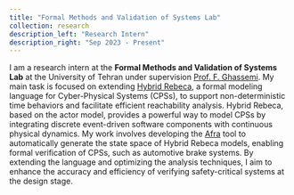 ```yaml
---
title: "Formal Methods and Validation of Systems Lab"
collection: research
description_left: "Research Intern"
description_right: "Sep 2023 - Present"
---
```


I am a research intern at the **Formal Methods and Validation of Systems Lab** at the University of Tehran under supervision [Prof. F. Ghassemi](https://scholar.google.com/citations?user=ymM5kfAAAAAJ&hl=en). My main task is focused on extending [Hybrid Rebeca](https://rebeca-lang.org/), a formal modeling language for Cyber-Physical Systems (CPSs), to support non-deterministic time behaviors and facilitate efficient reachability analysis. Hybrid Rebeca, based on the actor model, provides a powerful way to model CPSs by integrating discrete event-driven software components with continuous physical dynamics. My work involves developing the [Afra](https://rebeca-lang.org/alltools/Afra) tool to automatically generate the state space of Hybrid Rebeca models, enabling formal verification of CPSs, such as automotive brake systems. By extending the language and optimizing the analysis techniques, I aim to enhance the accuracy and efficiency of verifying safety-critical systems at the design stage.

